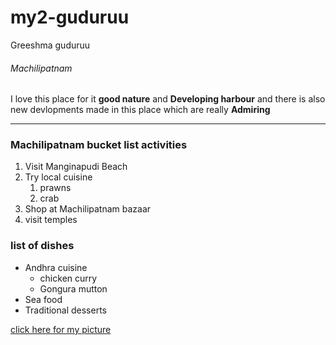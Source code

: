 # my2-guduruu
Greeshma guduruu
###### Machilipatnam
I love this place for it **good nature** and **Developing harbour** and there is also new devlopments made in this place which are really **Admiring**

---
### Machilipatnam bucket list activities

1. Visit Manginapudi Beach
2. Try local cuisine
    1. prawns
    2. crab
3. Shop at Machilipatnam bazaar
4. visit temples

### list of dishes

* Andhra cuisine
    * chicken curry
    * Gongura mutton
* Sea food
* Traditional desserts

[click here for my picture](MyStats.md)